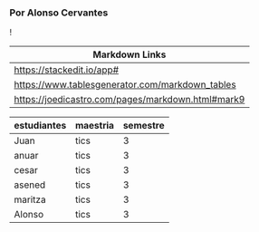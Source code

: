 
### Por Alonso Cervantes

!

| Markdown Links  |  
|---|
| https://stackedit.io/app#  |  
| https://www.tablesgenerator.com/markdown_tables  |
| https://joedicastro.com/pages/markdown.html#mark9  |

| estudiantes | maestria | semestre |
|-------------|----------|----------|
| Juan        | tics     | 3        |
| anuar       | tics     | 3        |
| cesar       | tics     | 3        |
| asened      | tics     | 3        |
| maritza     | tics     | 3        |
| Alonso      | tics     | 3        |
